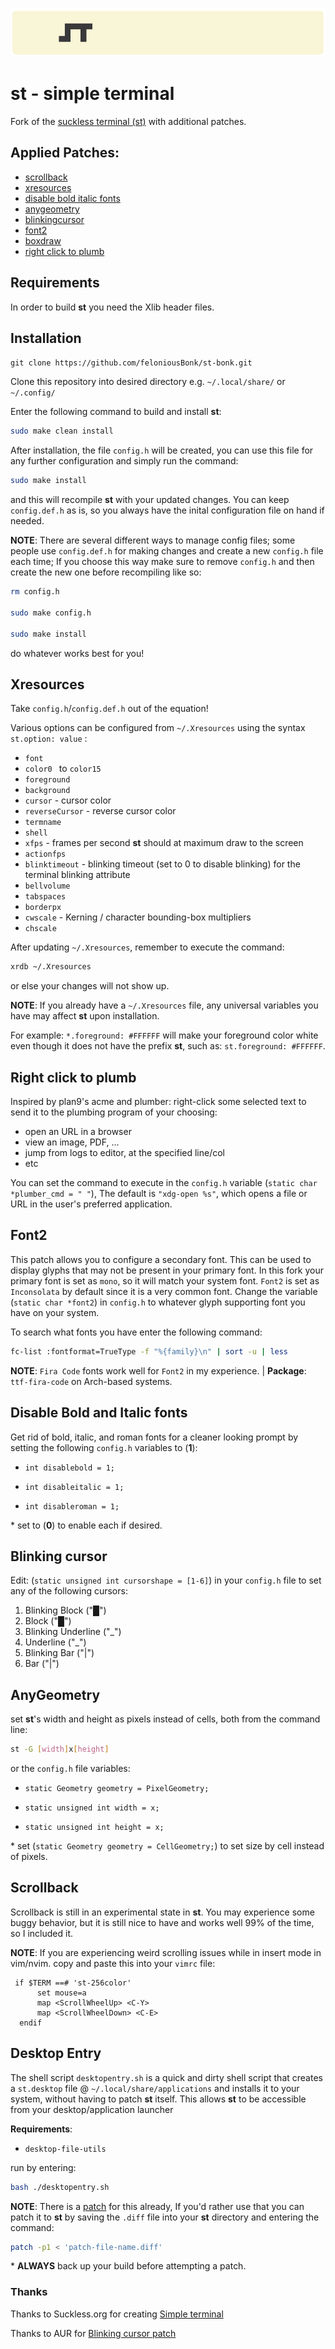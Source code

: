 ![screenshot](/docs/st_ban.png)
# st - simple terminal
Fork of the [suckless terminal (st)](https://st.suckless.org/) with additional patches.

## Applied Patches:
- [scrollback](https://st.suckless.org/patches/scrollback/)
- [xresources](https://st.suckless.org/patches/xresources/)
- [disable bold italic fonts](https://st.suckless.org/patches/disable_bold_italic_fonts/)
- [anygeometry](https://st.suckless.org/patches/anygeometry/)
- [blinkingcursor](https://aur.archlinux.org/cgit/aur.git/tree/st-blinking-cursor-20180605.diff?h=st-patched-git)
- [font2](https://st.suckless.org/patches/font2/)
- [boxdraw](https://st.suckless.org/patches/boxdraw/)
- [right click to plumb](https://st.suckless.org/patches/right_click_to_plumb/)

## Requirements
In order to build **st** you need the Xlib header files.

## Installation

`git clone https://github.com/feloniousBonk/st-bonk.git` 

Clone this repository into desired directory e.g. `~/.local/share/` or `~/.config/`

Enter the following command to build and install **st**:
```bash
sudo make clean install
```
After installation, the file `config.h` will be created, you can use this file for any further configuration and simply run the command:

```bash
sudo make install
```
and this will recompile **st** with your updated changes. You can keep `config.def.h` as is, so you always have the inital configuration file on hand if needed. 

**NOTE**: There are several different ways to manage config files; some people use `config.def.h` for making changes and create a new `config.h` file each time; If you choose this way make sure to remove `config.h` and then create the new one before recompiling like so:
```bash
rm config.h

sudo make config.h

sudo make install
```
do whatever works best for you!

## Xresources
Take `config.h`/`config.def.h` out of the equation! 

Various options can be configured from `~/.Xresources` using the syntax `st.option: value` :
- `font`
- `color0 ` to `color15`
- `foreground`
- `background`
- `cursor` - cursor color
- `reverseCursor` - reverse cursor color
- `termname`
- `shell`
- `xfps` - frames per second **st** should at maximum draw to the screen
- `actionfps`
- `blinktimeout` - blinking timeout (set to 0 to disable blinking) for the terminal blinking attribute
- `bellvolume`
- `tabspaces`
- `borderpx`
- `cwscale` - Kerning / character bounding-box multipliers
- `chscale`

After updating `~/.Xresources`, remember to execute the command:
```bash
xrdb ~/.Xresources
```
or else your changes will not show up.

**NOTE**: If you already have a `~/.Xresources` file, any universal variables you have may affect **st** upon installation.

  For example: `*.foreground: #FFFFFF` will make your foreground color white even though it does not have the prefix **st**, such as: `st.foreground: #FFFFFF`. 

## Right click to plumb

Inspired by plan9's acme and plumber: right-click some selected text to send it to the plumbing program of your choosing:
  
- open an URL in a browser
- view an image, PDF, ...
- jump from logs to editor, at the specified line/col
- etc

You can set the command to execute in the `config.h` variable (`static char *plumber_cmd = " "`), The default is `"xdg-open %s"`, which opens a file or URL in the user's preferred application.

## Font2
This patch allows you to configure a secondary font. This can be used to display glyphs that may not be present in your primary font. In this fork your primary font is set as `mono`, so it will match your system font. `Font2` is set as `Inconsolata` by default since it is a very common font. Change the variable (`static char *font2`) in `config.h` to whatever glyph supporting font you have on your system.

To search what fonts you have enter the following command:
```bash
fc-list :fontformat=TrueType -f "%{family}\n" | sort -u | less
```
**NOTE**: `Fira Code` fonts work well for `Font2` in my experience. | **Package**: `ttf-fira-code` on Arch-based systems.

## Disable Bold and Italic fonts
Get rid of bold, italic, and roman fonts for a cleaner looking prompt by setting the following `config.h` variables to (**1**):

  * `int disablebold = 1;`

  * `int disableitalic = 1;`

  * `int disableroman = 1;`

\* set to (**0**) to enable each if desired.

## Blinking cursor
Edit: (`static unsigned int cursorshape = [1-6]`) in your `config.h` file to set any of the following cursors: 

  1. Blinking Block ("█")
  2. Block ("█")
  3. Blinking Underline ("_")
  4. Underline ("_")
  5. Blinking Bar ("\|")
  6. Bar ("\|")

## AnyGeometry
set **st**'s width and height as pixels instead of cells, both from the command line:
```bash
st -G [width]x[height]
```
or the `config.h` file variables: 
 
 * `static Geometry geometry = PixelGeometry;` 
 
 * `static unsigned int width = x;` 
 
 * `static unsigned int height = x;`

\* set (`static Geometry geometry = CellGeometry;`) to set size by cell instead of pixels.

## Scrollback
Scrollback is still in an experimental state in **st**. You may experience some buggy behavior, but it is still nice to have and works well 99% of the time, so I included it. 

**NOTE**: If you are experiencing weird scrolling issues while in insert mode in vim/nvim. copy and paste this into your `vimrc` file:
```vim
 if $TERM ==# 'st-256color'
      set mouse=a
      map <ScrollWheelUp> <C-Y>
      map <ScrollWheelDown> <C-E>
  endif
```

## Desktop Entry
The shell script `desktopentry.sh` is a quick and dirty shell script that creates a `st.desktop` file @ `~/.local/share/applications`
and installs it to your system, without having to patch **st** itself. This allows **st** to be accessible from your desktop/application launcher

**Requirements**:  

  * `desktop-file-utils`

run by entering:
```bash
bash ./desktopentry.sh
``` 
**NOTE**: There is a [patch](https://st.suckless.org/patches/desktopentry/) for this already, If you'd rather use that you can patch it to **st** by saving the `.diff` file into your **st** directory and entering the command:
```bash
patch -p1 < 'patch-file-name.diff'
```
\* **ALWAYS** back up your build before attempting a patch.

### Thanks
Thanks to Suckless.org for creating [Simple terminal](https://suckless.org/)

Thanks to AUR for [Blinking cursor patch](https://aur.archlinux.org/cgit/aur.git/tree/st-blinking-cursor-20180605.diff?h=st-patched-git)
